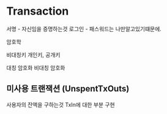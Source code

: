 # Transaction

서명 - 자신임을 증명하는것
로그인 - 패스워드는 나만알고있기떄문에.

암호학

비대칭키
개인키, 공개키

대칭 암호화
비대칭 암호화

## 미사용 트랜잭션 (UnspentTxOuts)

사용자의 잔액을 구하는것
TxIn에 대한 부분 구현
